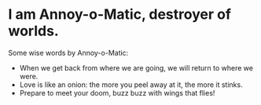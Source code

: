 #  I am Annoy-o-Matic, destroyer of worlds.
Some wise words by Annoy-o-Matic:

- When we get back from where we are going, we will return to where we were.
- Love is like an onion: the more you peel away at it, the more it stinks.
- Prepare to meet your doom, buzz buzz with wings that flies!